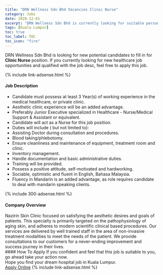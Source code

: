```yaml
---
title: "DRN Wellness Sdn Bhd Vacancies Clinic Nurse" 
category: Jobs 
date: 2020-12-01 
excerpt: "DRN Wellness Sdn Bhd is currently looking for suitable person to fill in the Clinic Nurse which positioned at Kuala Lumpur" 
tags: [Kuala Lumpur] 
toc: true 
toc_label: TOC 
toc_icon: "fire" 
--- 
```


<p>DRN Wellness Sdn Bhd is looking for new potential candidates to fill in for <b>Clinic Nurse</b> position. If you currently looking for new healthcare job opportunities and qualified with the job desc, feel free to apply this job.
</p>{% include link-adsense.html %} 
<div><div><div><h4>Job Description</h4></div></div><div><div><span><div><ul><li>Candidate must possess at least 3 Year(s) of working experience in the medical healthcare, or private clinic.</li><li>Aesthetic clinic experience will be an added advantage.</li><li>Preferably Junior Executive specialized in Healthcare - Nurse/Medical Support &amp; Assistant or equivalent.</li><li>Candidate will act as a Nurse for this job position.</li><li>Duties will include ( but not limited to):</li><li>Assisting Doctor during consultation and procedures.</li><li>Blood taking/phlebotomy.</li><li>Ensure cleanliness and maintenance of equipment, treatment room and clinic.</li><li>Inventory management.</li><li>Handle documentation and basic administrative duties.</li><li>Training will be provided.</li><li>Possess a positive attitude, self-motivated and hardworking.</li><li>Sociable, optimistic and fluent in English, Bahasa Malaysia.</li><li>Fluency in Mandarin is an added advantage, as role requires candidate to deal with mandarin speaking clients.</li></ul></div></span></div></div></div> 
{% include 300-adsense.html %} 
<div><div><div><h4>Company Overview</h4></div></div><div><div><span><div><div>Nazirin Skin Clinic focused on satisfying the aesthetic desires and goals of patients. This specialty is primarily targeted on the pathophysiology of aging skin, and adheres to modern scientific clinical based procedures. Our services are delivered by well trained staff in the area of non-invasive treatment modalities to meet the needs of the patient. We provide consultations to our customers for a never-ending improvement and success journey in their lives.</div></div></span></div></div></div> 
#### How To Apply 
If you confident and feel that this job is suitable to you, go ahead take your action now. <br/> 
Hope you find your dream hospital job in Kuala Lumpur. <br/> 
<a href="https://www.jobstreet.com.my/en/job/clinic-nurse-4433653?jobId=jobstreet-my-job-4433653&sectionRank=7&token=0~b99802c8-d14a-4444-adc8-75c4e2b51862&fr=SRP%20View%20In%20New%20Ta" class="btn btn--warning" target="_blank" rel="nofollow noopenner">Apply Online</a> 
{% include link-adsense.html %} 